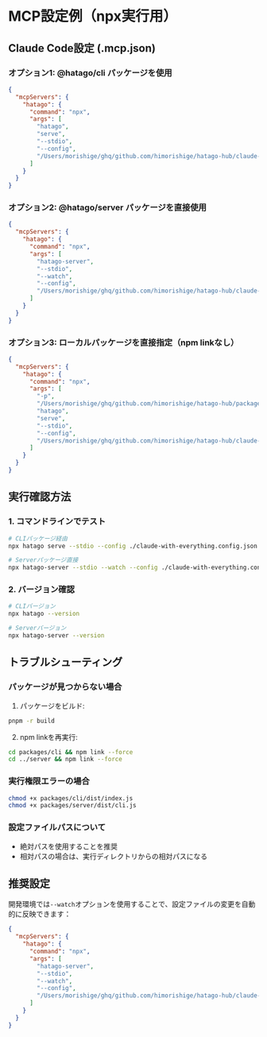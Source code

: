 # MCP設定例（npx実行用）

## Claude Code設定 (.mcp.json)

### オプション1: @hatago/cli パッケージを使用

```json
{
  "mcpServers": {
    "hatago": {
      "command": "npx",
      "args": [
        "hatago",
        "serve",
        "--stdio",
        "--config",
        "/Users/morishige/ghq/github.com/himorishige/hatago-hub/claude-with-everything.config.json"
      ]
    }
  }
}
```

### オプション2: @hatago/server パッケージを直接使用

```json
{
  "mcpServers": {
    "hatago": {
      "command": "npx",
      "args": [
        "hatago-server",
        "--stdio",
        "--watch",
        "--config",
        "/Users/morishige/ghq/github.com/himorishige/hatago-hub/claude-with-everything.config.json"
      ]
    }
  }
}
```

### オプション3: ローカルパッケージを直接指定（npm linkなし）

```json
{
  "mcpServers": {
    "hatago": {
      "command": "npx",
      "args": [
        "-p",
        "/Users/morishige/ghq/github.com/himorishige/hatago-hub/packages/cli",
        "hatago",
        "serve",
        "--stdio",
        "--config",
        "/Users/morishige/ghq/github.com/himorishige/hatago-hub/claude-with-everything.config.json"
      ]
    }
  }
}
```

## 実行確認方法

### 1. コマンドラインでテスト

```bash
# CLIパッケージ経由
npx hatago serve --stdio --config ./claude-with-everything.config.json

# Serverパッケージ直接
npx hatago-server --stdio --watch --config ./claude-with-everything.config.json
```

### 2. バージョン確認

```bash
# CLIバージョン
npx hatago --version

# Serverバージョン
npx hatago-server --version
```

## トラブルシューティング

### パッケージが見つからない場合

1. パッケージをビルド:
```bash
pnpm -r build
```

2. npm linkを再実行:
```bash
cd packages/cli && npm link --force
cd ../server && npm link --force
```

### 実行権限エラーの場合

```bash
chmod +x packages/cli/dist/index.js
chmod +x packages/server/dist/cli.js
```

### 設定ファイルパスについて

- 絶対パスを使用することを推奨
- 相対パスの場合は、実行ディレクトリからの相対パスになる

## 推奨設定

開発環境では`--watch`オプションを使用することで、設定ファイルの変更を自動的に反映できます：

```json
{
  "mcpServers": {
    "hatago": {
      "command": "npx",
      "args": [
        "hatago-server",
        "--stdio",
        "--watch",
        "--config",
        "/Users/morishige/ghq/github.com/himorishige/hatago-hub/claude-with-everything.config.json"
      ]
    }
  }
}
```